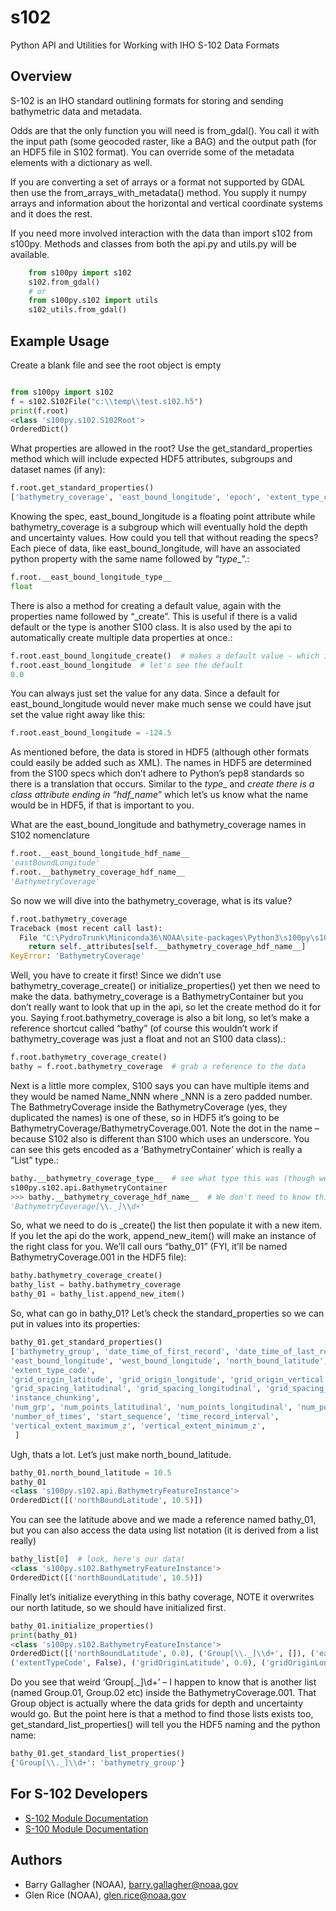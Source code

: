 s102
======

Python API and Utilities for Working with IHO S-102 Data Formats

Overview
--------

S-102 is an IHO standard outlining formats for storing and sending bathymetric
data and metadata.

Odds are that the only function you will need is from_gdal(). 
You call it with the input path (some geocoded raster, like a BAG) and the output 
path (for an HDF5 file in S102 format). You can override some of the metadata elements
with a dictionary as well.

If you are converting a set of arrays or a format not supported by GDAL 
then use the from_arrays_with_metadata() method. You supply it numpy arrays
and information about the horizontal and vertical coordinate systems and it 
does the rest.

If you need more involved interaction with the data than import s102 from s100py.
Methods and classes from both the api.py and utils.py will be available.

```python
    from s100py import s102
    s102.from_gdal()
    # or
    from s100py.s102 import utils
    s102_utils.from_gdal()
```

Example Usage
-------------

Create a blank file and see the root object is empty

```python

from s100py import s102
f = s102.S102File("c:\\temp\\test.s102.h5")
print(f.root)
<class 's100py.s102.S102Root'>
OrderedDict()
```

What properties are allowed in the root? Use the get_standard_properties method which will include expected HDF5 attributes, subgroups and dataset names (if any):

```python
f.root.get_standard_properties()
['bathymetry_coverage', 'east_bound_longitude', 'epoch', 'extent_type_code', ..., 'west_bound_longitude']
```

Knowing the spec, east_bound_longitude is a floating point attribute while bathymetry_coverage is a subgroup which will eventually hold the depth and uncertainty values. How could you tell that without reading the specs? Each piece of data, like east_bound_longitude, will have an associated python property with the same name followed by “_type__”.:

```python
f.root.__east_bound_longitude_type__
float
```
There is also a method for creating a default value, again with the properties name followed by “_create”. This is useful if there is a valid default or the type is another S100 class. It is also used by the api to automatically create multiple data properties at once.:
```python
f.root.east_bound_longitude_create()  # makes a default value - which in this case isn't very useful
f.root.east_bound_longitude  # let's see the default
0.0
```
You can always just set the value for any data. Since a default for east_bound_longitude would never make much sense we could have jsut set the value right away like this:
```python
f.root.east_bound_longitude = -124.5
```
As mentioned before, the data is stored in HDF5 (although other formats could easily be added such as XML). The names in HDF5 are determined from the S100 specs which don’t adhere to Python’s pep8 standards so there is a translation that occurs. Similar to the _type__ and _create there is a class attribute ending in “_hdf_name__” which let’s us know what the name would be in HDF5, if that is important to you.

What are the east_bound_longitude and bathymetry_coverage names in S102 nomenclature
```python
f.root.__east_bound_longitude_hdf_name__
'eastBoundLongitude'
f.root.__bathymetry_coverage_hdf_name__
'BathymetryCoverage'
```
So now we will dive into the bathymetry_coverage, what is its value?
```python
f.root.bathymetry_coverage
Traceback (most recent call last):
  File "C:\PydroTrunk\Miniconda36\NOAA\site-packages\Python3\s100py\s102.py", line 1042, in bathymetry_coverage
    return self._attributes[self.__bathymetry_coverage_hdf_name__]
KeyError: 'BathymetryCoverage'
```
Well, you have to create it first! Since we didn’t use bathymetry_coverage_create() or initialize_properties() yet then we need to make the data. bathymetry_coverage is a BathymetryContainer but you don’t really want to look that up in the api, so let the create method do it for you. Saying f.root.bathymetry_coverage is also a bit long, so let’s make a reference shortcut called “bathy” (of course this wouldn’t work if bathymetry_coverage was just a float and not an S100 data class).:
```python
f.root.bathymetry_coverage_create()
bathy = f.root.bathymetry_coverage  # grab a reference to the data
```
Next is a little more complex, S100 says you can have multiple items and they would be named Name_NNN where _NNN is a zero padded number. The BathmetryCoverage inside the BathymetryCoverage (yes, they duplicated the names) is one of these, so in HDF5 it’s going to be BathymetryCoverage/BathymetryCoverage.001. Note the dot in the name – because S102 also is different than S100 which uses an underscore. You can see this gets encoded as a ‘BathymetryContainer’ which is really a “List” type.:
```python
bathy.__bathymetry_coverage_type__  # see what type this was (though we don't really need to)
s100py.s102.api.BathymetryContainer
>>> bathy.__bathymetry_coverage_hdf_name__  # We don't need to know this either
'BathymetryCoverage[\\._]\\d+'
```
So, what we need to do is _create() the list then populate it with a new item. If you let the api do the work, append_new_item() will make an instance of the right class for you. We’ll call ours “bathy_01” (FYI, it’ll be named BathymetryCoverage.001 in the HDF5 file):
```python
bathy.bathymetry_coverage_create()
bathy_list = bathy.bathymetry_coverage
bathy_01 = bathy_list.append_new_item()
```
So, what can go in bathy_01? Let’s check the standard_properties so we can put in values into its properties:
```python
bathy_01.get_standard_properties()
['bathymetry_group', 'date_time_of_first_record', 'date_time_of_last_record',
'east_bound_longitude', 'west_bound_longitude', 'north_bound_latitude', 'south_bound_latitude',
'extent_type_code',
'grid_origin_latitude', 'grid_origin_longitude', 'grid_origin_vertical',
'grid_spacing_latitudinal', 'grid_spacing_longitudinal', 'grid_spacing_vertical',
'instance_chunking',
'num_grp', 'num_points_latitudinal', 'num_points_longitudinal', 'num_points_vertical',
'number_of_times', 'start_sequence', 'time_record_interval',
'vertical_extent_maximum_z', 'vertical_extent_minimum_z',
 ]
```

Ugh, thats a lot. Let’s just make north_bound_latitude.

```python
bathy_01.north_bound_latitude = 10.5
bathy_01
<class 's100py.s102.api.BathymetryFeatureInstance'>
OrderedDict([('northBoundLatitude', 10.5)])
```
You can see the latitude above and we made a reference named bathy_01, but you can also access the data using list notation (it is derived from a list really)
```python
bathy_list[0]  # look, here's our data!
<class 's100py.s102.BathymetryFeatureInstance'>
OrderedDict([('northBoundLatitude', 10.5)])
```
Finally let’s initialize everything in this bathy coverage, NOTE it overwrites our north latitude, so we should have initialized first.

```python
bathy_01.initialize_properties()
print(bathy_01)
<class 's100py.s102.BathymetryFeatureInstance'>
OrderedDict([('northBoundLatitude', 0.0), ('Group[\\._]\\d+', []), ('eastBoundLongitude', 0.0),
('extentTypeCode', False), ('gridOriginLatitude', 0.0), ('gridOriginLongitude', 0.0), ...])
```

Do you see that weird ‘Group[._]\d+’ – I happen to know that is another list (named Group.01, Group.02 etc) inside the BathymetryCoverage.001. That Group object is actually where the data grids for depth and uncertainty would go. But the point here is that a method to find those lists exists too, get_standard_list_properties() will tell you the HDF5 naming and the python name:
```python
bathy_01.get_standard_list_properties()
{'Group[\\._]\\d+': 'bathymetry_group'}
```

For S-102 Developers
--------------------

- [S-102 Module Documentation](https://s100py.readthedocs.io/en/latest/s102.html#s102-module-docs)
- [S-100 Module Documentation](https://s100py.readthedocs.io/en/latest/s100.html)

Authors
-------

-   Barry Gallagher (NOAA), <barry.gallagher@noaa.gov>
-   Glen Rice (NOAA), <glen.rice@noaa.gov>